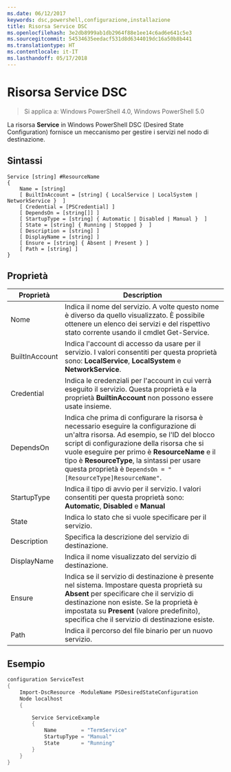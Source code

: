 ```yaml
---
ms.date: 06/12/2017
keywords: dsc,powershell,configurazione,installazione
title: Risorsa Service DSC
ms.openlocfilehash: 3e2db8999ab1db2964f88e1ee14c6ad6e641c5e3
ms.sourcegitcommit: 54534635eedacf531d8d6344019dc16a50b8b441
ms.translationtype: HT
ms.contentlocale: it-IT
ms.lasthandoff: 05/17/2018
---
```

# <a name="dsc-service-resource"></a>Risorsa Service DSC

> Si applica a: Windows PowerShell 4.0, Windows PowerShell 5.0


La risorsa **Service** in Windows PowerShell DSC (Desired State Configuration) fornisce un meccanismo per gestire i servizi nel nodo di destinazione.

## <a name="syntax"></a>Sintassi

```
Service [string] #ResourceName
{
    Name = [string]
    [ BuiltInAccount = [string] { LocalService | LocalSystem | NetworkService }  ]
    [ Credential = [PSCredential] ]
    [ DependsOn = [string[]] ]
    [ StartupType = [string] { Automatic | Disabled | Manual }  ]
    [ State = [string] { Running | Stopped }  ]
    [ Description = [string] ]
    [ DisplayName = [string] ]
    [ Ensure = [string] { Absent | Present } ]
    [ Path = [string] ]
}
```

## <a name="properties"></a>Proprietà

|  Proprietà  |  Description   |
|---|---|
| Nome| Indica il nome del servizio. A volte questo nome è diverso da quello visualizzato. È possibile ottenere un elenco dei servizi e del rispettivo stato corrente usando il cmdlet Get-Service.|
| BuiltInAccount| Indica l'account di accesso da usare per il servizio. I valori consentiti per questa proprietà sono: **LocalService**, **LocalSystem** e **NetworkService**.|
| Credential| Indica le credenziali per l'account in cui verrà eseguito il servizio. Questa proprietà e la proprietà __BuiltinAccount__ non possono essere usate insieme.|
| DependsOn| Indica che prima di configurare la risorsa è necessario eseguire la configurazione di un'altra risorsa. Ad esempio, se l'ID del blocco script di configurazione della risorsa che si vuole eseguire per primo è __ResourceName__ e il tipo è __ResourceType__, la sintassi per usare questa proprietà è `DependsOn = "[ResourceType]ResourceName"`.|
| StartupType| Indica il tipo di avvio per il servizio. I valori consentiti per questa proprietà sono: **Automatic**, **Disabled** e **Manual**|
| State| Indica lo stato che si vuole specificare per il servizio.|
| Description | Specifica la descrizione del servizio di destinazione.|
| DisplayName | Indica il nome visualizzato del servizio di destinazione.|
| Ensure | Indica se il servizio di destinazione è presente nel sistema. Impostare questa proprietà su **Absent** per specificare che il servizio di destinazione non esiste. Se la proprietà è impostata su **Present** (valore predefinito), specifica che il servizio di destinazione esiste.|
| Path | Indica il percorso del file binario per un nuovo servizio.|

## <a name="example"></a>Esempio

```powershell
configuration ServiceTest
{
    Import-DscResource -ModuleName PSDesiredStateConfiguration
    Node localhost
    {

        Service ServiceExample
        {
            Name        = "TermService"
            StartupType = "Manual"
            State       = "Running"
        }
    }
}
```
